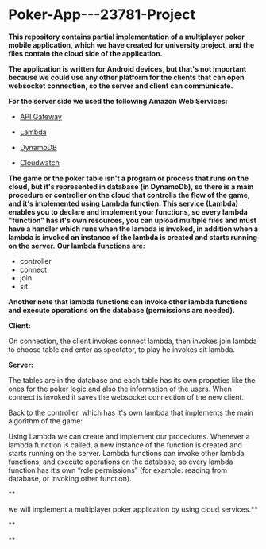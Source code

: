 # Poker-App---23781-Project





**This repository contains partial implementation of a multiplayer poker mobile application, which
  we have created for university project, and the files contain the cloud side of the application.**
  
**The application is written for Android devices, but that's not important because we could use any other
  platform for the clients that can open websocket connection, so the server and client can communicate.**
  
**For the server side we used the following Amazon Web Services:**

   - [API Gateway](https://aws.amazon.com/api-gateway/?nc2=type_a)
    
   - [Lambda](https://aws.amazon.com/lambda/)
    
   - [DynamoDB](https://aws.amazon.com/dynamodb/?nc2=type_a)
    
   - [Cloudwatch](https://aws.amazon.com/cloudwatch/?nc2=type_a)

**The game or the poker table isn't a program or process that runs on the cloud, but it's represented in database (in DynamoDb),
so there is a main procedure or controller on the cloud that controlls the flow of the game, and it's implemented using Lambda function.
This service (Lambda) enables you to declare and implement your functions, so every lambda "function" has it's own resources, you can 
upload multiple files and must have a handler which runs when the lambda is invoked, in addition when a lambda is invoked an instance of
the lambda is created and starts running on the server.**
**Our lambda functions are:**
- controller
- connect
- join
- sit

**Another note that lambda functions can invoke other lambda functions and execute operations on the database (permissions are needed).**

**Client:**

On connection, the client invokes connect lambda, then invokes join lambda to choose table and enter as spectator,
to play he invokes sit lambda.

**Server:**

The tables are in the database and each table has its own propeties like the ones for the poker logic and also the information of the users. When connect is invoked it saves the websocket connection of the new client.








Back to the controller, which has it's own lambda that implements the main algorithm of the game:

Using Lambda we can create and implement our procedures.
Whenever a lambda function is called, a new instance of the function is created and starts running on the server.
Lambda functions can invoke other lambda functions, and execute operations on the database, so every lambda function has it’s own “role permissions” (for example: reading from database, or invoking other function).

    
    
**
    
 
  
  

  
we will implement a multiplayer poker application by using cloud services.** 








**

 **

  
  
